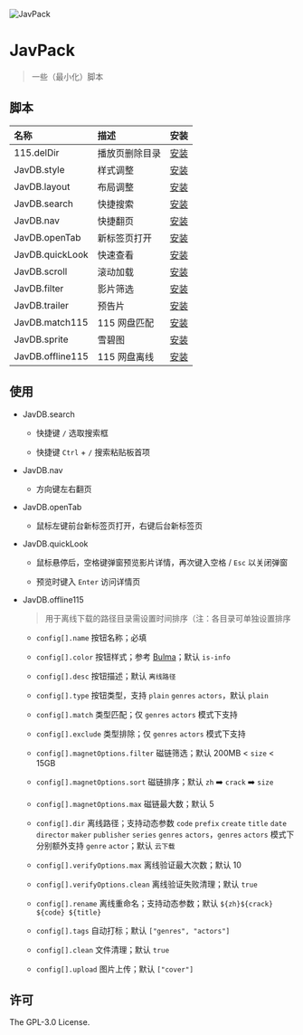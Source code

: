 ![JavPack](https://s1.ax1x.com/2022/04/01/q5lzYn.png)

# JavPack

> 一些（最小化）脚本

## 脚本

| 名称             | 描述           | 安装                                                                                 |
| :--------------- | :------------- | :----------------------------------------------------------------------------------- |
| 115.delDir       | 播放页删除目录 | [安装](https://github.com/bolin-dev/JavPack/raw/main/115/115.delDir.user.js)         |
| JavDB.style      | 样式调整       | [安装](https://github.com/bolin-dev/JavPack/raw/main/javdb/JavDB.style.user.js)      |
| JavDB.layout     | 布局调整       | [安装](https://github.com/bolin-dev/JavPack/raw/main/javdb/JavDB.layout.user.js)     |
| JavDB.search     | 快捷搜索       | [安装](https://github.com/bolin-dev/JavPack/raw/main/javdb/JavDB.search.user.js)     |
| JavDB.nav        | 快捷翻页       | [安装](https://github.com/bolin-dev/JavPack/raw/main/javdb/JavDB.nav.user.js)        |
| JavDB.openTab    | 新标签页打开   | [安装](https://github.com/bolin-dev/JavPack/raw/main/javdb/JavDB.openTab.user.js)    |
| JavDB.quickLook  | 快速查看       | [安装](https://github.com/bolin-dev/JavPack/raw/main/javdb/JavDB.quickLook.user.js)  |
| JavDB.scroll     | 滚动加载       | [安装](https://github.com/bolin-dev/JavPack/raw/main/javdb/JavDB.scroll.user.js)     |
| JavDB.filter     | 影片筛选       | [安装](https://github.com/bolin-dev/JavPack/raw/main/javdb/JavDB.filter.user.js)     |
| JavDB.trailer    | 预告片         | [安装](https://github.com/bolin-dev/JavPack/raw/main/javdb/JavDB.trailer.user.js)    |
| JavDB.match115   | 115 网盘匹配   | [安装](https://github.com/bolin-dev/JavPack/raw/main/javdb/JavDB.match115.user.js)   |
| JavDB.sprite     | 雪碧图         | [安装](https://github.com/bolin-dev/JavPack/raw/main/javdb/JavDB.sprite.user.js)     |
| JavDB.offline115 | 115 网盘离线   | [安装](https://github.com/bolin-dev/JavPack/raw/main/javdb/JavDB.offline115.user.js) |

## 使用

- JavDB.search

  - 快捷键 `/` 选取搜索框

  - 快捷键 `Ctrl` + `/` 搜索粘贴板首项

- JavDB.nav

  - 方向键左右翻页

- JavDB.openTab

  - 鼠标左键前台新标签页打开，右键后台新标签页

- JavDB.quickLook

  - 鼠标悬停后，空格键弹窗预览影片详情，再次键入空格 / `Esc` 以关闭弹窗

  - 预览时键入 `Enter` 访问详情页

- JavDB.offline115

  > 用于离线下载的路径目录需设置时间排序（注：各目录可单独设置排序

  - `config[].name` 按钮名称；必填

  - `config[].color` 按钮样式；参考 [Bulma](https://bulma.io/documentation/elements/button/#colors)；默认 `is-info`

  - `config[].desc` 按钮描述；默认 `离线路径`

  - `config[].type` 按钮类型，支持 `plain` `genres` `actors`，默认 `plain`

  - `config[].match` 类型匹配；仅 `genres` `actors` 模式下支持

  - `config[].exclude` 类型排除；仅 `genres` `actors` 模式下支持

  - `config[].magnetOptions.filter` 磁链筛选；默认 200MB < `size` < 15GB

  - `config[].magnetOptions.sort` 磁链排序；默认 `zh` ➡️ `crack` ➡️ `size`

  - `config[].magnetOptions.max` 磁链最大数；默认 5

  - `config[].dir` 离线路径；支持动态参数 `code` `prefix` `create` `title` `date` `director` `maker` `publisher` `series` `genres` `actors`，`genres` `actors` 模式下分别额外支持 `genre` `actor`；默认 `云下载`

  - `config[].verifyOptions.max` 离线验证最大次数；默认 10

  - `config[].verifyOptions.clean` 离线验证失败清理；默认 `true`

  - `config[].rename` 离线重命名；支持动态参数；默认 `${zh}${crack} ${code} ${title}`

  - `config[].tags` 自动打标；默认 `["genres", "actors"]`

  - `config[].clean` 文件清理；默认 `true`

  - `config[].upload` 图片上传；默认 `["cover"]`

## 许可

The GPL-3.0 License.
